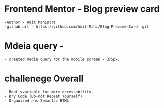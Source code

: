 # Frontend Mentor - Blog preview card

    -Author - Amit Mahindra 
    -github url - https://github.com/Amit-Mahi/Blog-Preview-Card-.git

# Mdeia query - 

    - created media query for the mobile screen - 375px.

# challenege Overall 

    - Root vvariable for more accessability.
    - Dry Code (Do-not Repeat Yourself)
    - Organized ans Semantic HTML

